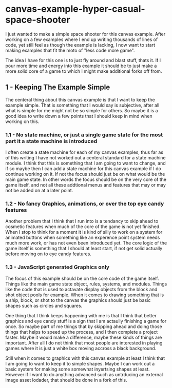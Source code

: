 # canvas-example-hyper-casual-space-shooter

I just wanted to make a simple space shooter for this canvas example. After working on a few examples where I end up writing thousands of lines of code, yet still feel as though the example is lacking, I now want to start making examples that fit the moto of "less code more game".

The idea I have for this one is to just fly around and blast stuff, thats it. If I pour more time and energy into this example it should be to just make a more solid core of a game to which I might make additional forks off from.

## 1 - Keeping The Example Simple

The centeral thing about this canvas example is that I want to keep the example simple. That is something that I would say is subjective, after all what is simple for me might not be so simple for others. So maybe it is a good idea to write down a few points that I should keep in mind when working on this.

### 1.1 - No state machine, or just a single game state for the most part it a state machine is introduced

I often create a state machine for each of my canvas examples, thus far as of this writing I have not worked out a centeral standard for a state machine module. I think that this is something that I am going to want to change, and if so maybe then I can add a state machine for this canvas example if I do continue working on it. If not the focus should just be on what would be the main game state. In other words the focus should be on the very core of the game itself, and not all these addtional menus and features that may or may not be added on at a later point.

### 1.2 - No fancy Graphics, animations, or over the top eye candy features

Another problem that I think that I run into is a tendancy to skip ahead to cosmetic features when much of the core of the game is not yet finished. When I stop to think for a moment it is kind of silly to work on a system for animated buttons when something like an experence point system needs much more work, or has not even been introduced yet. The core logic of the game itself is something that I should at least start, if not get solid actually before moving on to eye candy features.

### 1.3 - JavaScript generated Graphics only

The focus of this example should be on the core code of the game itself. Things like the main game state object, rules, systems, and modules. Things like the code that is used to actavate display objects from the block and shot object pools for example. When it comes to drawing something that is a ship, block, or shot to the canvas the graphics should just be basic shapes such as circles and squares.

One thing that I think keeps happening with me is that I think that better graphics and eye candy stuff is a sign that I am actaully finishing a game for once. So maybe part of me things that by skipping ahead and doing those things that helps to speed up the process, and I then complete a project faster. Maybe it would make a difference, maybe these kinds of things are important. After all I do not think that most people are interested in playing games where it is just a white box moving accross a black background.

Still when it comes to graphics with this canvas example at least I think that I am going to want to keep it to simple shapes. Maybe I can work out a basic system for making some somewhat inyertsing shapes at least. However if I want to do anything advanced such as untrducing an external image asset lodader, that should be done in a fork of this.




